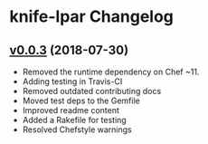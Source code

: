 # knife-lpar Changelog

## [v0.0.3](https://github.com/chef/mixlib-versioning/tree/v0.0.3) (2018-07-30)

- Removed the runtime dependency on Chef ~11.
- Adding testing in Travis-CI
- Removed outdated contributing docs
- Moved test deps to the Gemfile
- Improved readme content
- Added a Rakefile for testing
- Resolved Chefstyle warnings
